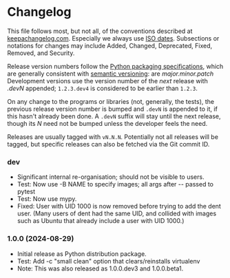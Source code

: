 Changelog
=========

This file follows most, but not all, of the conventions described at
[keepachangelog.com]. Especially we always use [ISO dates]. Subsections or
notations for changes may include Added, Changed, Deprecated, Fixed,
Removed, and Security.

Release version numbers follow the [Python packaging
specifications][pyver], which are generally consistent with [semantic
versioning][semver]: are _major.minor.patch_ Development versions use the
version number of the _next_ release with _.devN_ appended; `1.2.3.dev4` is
considered to be earlier than `1.2.3`.

On any change to the programs or libraries (not, generally, the tests), the
previous release version number is bumped and `.devN` is appended to it, if
this hasn't already been done. A `.devN` suffix will stay until the next
release, though its _N_ need not be bumped unless the developer feels the
need.

Releases are usually tagged with `vN.N.N`. Potentially not all releases
will be tagged, but specific releases can also be fetched via the Git
commit ID.

### dev
- Significant internal re-organisation; should not be visible to users.
- Test: Now use -B NAME to specify images; all args after -- passed to pytest
- Test: Now use mypy.
- Fixed: User with UID 1000 is now removed before trying to add the dent user.
  (Many users of dent had the same UID, and collided with images such as
  Ubuntu that already include a user with UID 1000.)

### 1.0.0 (2024-08-29)
- Initial release as Python distribution package.
- Test: Add -c "small clean" option that clears/reinstalls virtualenv
- Note: This was also released as 1.0.0.dev3 and 1.0.0.beta1.



<!-------------------------------------------------------------------->
[ISO dates]: https://xkcd.com/1179/
[keepachangelog.com]: https://keepachangelog.com/
[pyver]: https://packaging.python.org/en/latest/specifications/version-specifiers/#version-specifiers
[semver]: https://en.wikipedia.org/wiki/Software_versioning#Semantic_versioning
